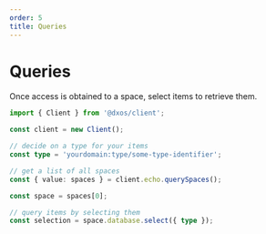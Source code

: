 ```yaml
---
order: 5
title: Queries
---
```


# Queries

Once access is obtained to a space, select items to retrieve them.

```ts file=./snippets/read-items.ts#L5-
import { Client } from '@dxos/client';

const client = new Client();

// decide on a type for your items
const type = 'yourdomain:type/some-type-identifier';

// get a list of all spaces
const { value: spaces } = client.echo.querySpaces();

const space = spaces[0];

// query items by selecting them
const selection = space.database.select({ type });
```
